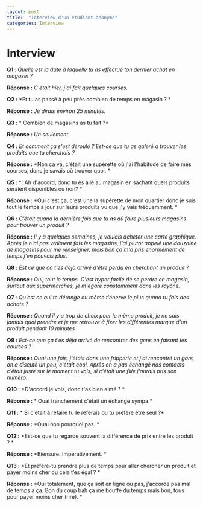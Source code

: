 ```yaml
---
layout: post
title:  "Interview d'un étudiant anonyme"
categories: Interview
---
```


# Interview 

**Q1 :** *Quelle est la date à laquelle tu as effectué ton dernier achat en magasin ?*

**Réponse :** *C'était hier, j'ai fait quelques courses.*

**Q2 :** *Et tu as passé à peu près combien de temps en magasin ?
*

**Réponse :** *Je dirais environ 25 minutes.*

**Q3 :** * Combien de magasins as tu fait ?*

**Réponse :** *Un seulement*

**Q4 :** *Et comment ça s'est déroulé ? Est-ce que tu as galéré à trouver les produits que tu cherchais ?*

**Réponse :** *Non ça va, c'était une supérette où j'ai l'habitude de faire mes courses, donc je savais où trouver quoi.
*

**Q5 :** *: Ah d'accord, donc tu es allé au magasin en sachant quels produits seraient disponibles ou non?
*

**Réponse :** *Oui c'est ça, c'est une la supérette de mon quartier donc je suis tout le temps à jour sur leurs produits vu que j'y vais fréquemment.
*

**Q6 :** *C’était quand la dernière fois que tu as dû faire plusieurs magasins pour trouver un produit ?*

**Réponse :** *Il y a quelques semaines, je voulais acheter une carte graphique. Après je n'ai pas vraiment fais les magasins, j'ai plutot appelé une douzaine de magasins pour me renseigner, mais bon ça m'a pris enormément de temps j'en pouvais plus.*

**Q8 :** *Est ce que ça t'es déjà arrivé d'être perdu en cherchant un produit ?*

**Réponse :** *Oui, tout le temps. C'est hyper facile de se perdre en magasin, surtout aux supermarchés, je m'égare constamment dans les rayons.*

**Q7 :** *Qu'est ce qui te dérange ou même t'énerve le plus quand tu fais des achats ?*

**Réponse :** *Quand il y a trop de choix pour le même produit, je ne sais jamais quoi prendre et je me retrouve à fixer les différentes marque d'un produit pendant 10 minutes*

**Q9 :** *Est-ce que ça t'es déjà arrivé de rencontrer des gens en faisant tes courses ?*

**Réponse :** *Ouai une fois, j'étais dans une fripperie et j'ai rencontré un gars, on a discuté un peu, c'était cool. Après on a pas échangé nos contacts c'était juste sur le moment tu vois, si c'était une fille j'aurais pris son numéro.*

**Q10 :** *D'accord je vois, donc t'as bien aimé ? *

**Réponse :** * Ouai franchement c'était un échange sympa.*

**Q11 :** * Si c'était à refaire tu le referais ou tu préfère être seul ?*

**Réponse :** *Ouai non pourquoi pas. *

**Q12 :** *Est-ce que tu regarde souvent la différence de prix entre les produit ? *

**Réponse :** *Biensure. Impérativement. *

**Q13 :** *Et préfère-tu prendre plus de temps pour aller chercher un produit et payer moins cher ou cela t’es égal ? *

**Réponse :** *Oui totalement, que ça soit en ligne ou pas, j'accorde pas mal de temps à ça. Bon du coup bah ça me bouffe du temps mais bon, tous pour payer moins cher (rire). *
